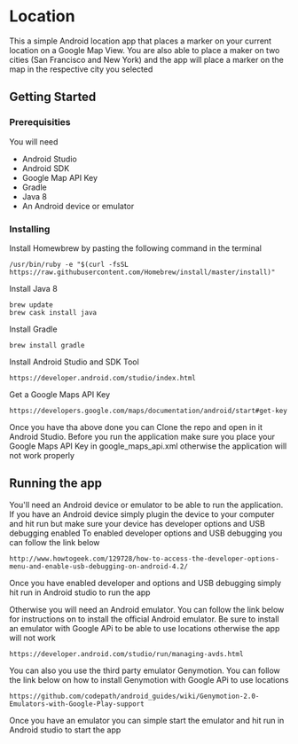 # Location 

This a simple Android location app that places a marker on your current location on a Google Map View. You are also able to place a maker on two cities (San Francisco and New York) and the app will place a marker on the map in the respective city you selected

## Getting Started

### Prerequisities

You will need 

* Android Studio 
* Android SDK
* Google Map API Key
* Gradle 
* Java 8
* An Android device or emulator


### Installing

Install Homewbrew by pasting the following command in the terminal 

```
/usr/bin/ruby -e "$(curl -fsSL https://raw.githubusercontent.com/Homebrew/install/master/install)"
```

Install Java 8 

```
brew update
brew cask install java
```

Install Gradle 

```
brew install gradle
```

Install Android Studio and SDK Tool 

```
https://developer.android.com/studio/index.html
```

Get a Google Maps API Key 

```
https://developers.google.com/maps/documentation/android/start#get-key
```

Once you have tha above done you can Clone the repo and open in it Android Studio. Before you run the application make sure you place your Google Maps API Key in google_maps_api.xml otherwise the application will not work properly


## Running the app

You'll need an Android device or emulator to be able to run the application. If you have an Android device simply plugin the device to your computer and hit run but make sure your device has developer options and USB debugging enabled To enabled developer options and USB debugging you can follow the link below 

```
http://www.howtogeek.com/129728/how-to-access-the-developer-options-menu-and-enable-usb-debugging-on-android-4.2/
```

Once you have enabled developer and options and USB debugging simply hit run in Android studio to run the app

Otherwise you will need an Android emulator. You can follow the link below for instructions on to install the official Android emulator. Be sure to install an emulator with Google APi to be able to use locations otherwise the app will not work 

```
https://developer.android.com/studio/run/managing-avds.html
```

You can also you use the third party emulator Genymotion. You can follow the link below on how to install Genymotion with Google APi to use locations 

```
https://github.com/codepath/android_guides/wiki/Genymotion-2.0-Emulators-with-Google-Play-support
```

Once you have an emulator you can simple start the emulator and hit run in Android studio to start the app 








